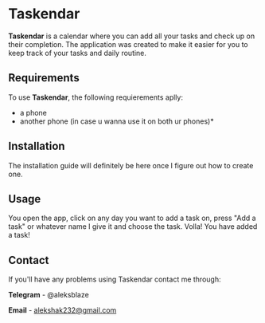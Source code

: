 # Taskendar
**Taskendar** is a calendar where you can add all your tasks and check up on their completion. The application was created to make it easier for you to keep track of your tasks and daily routine.

## Requirements

To use **Taskendar**, the following requierements aplly:
- a phone 
- another phone (in case u wanna use it on both ur phones)*

## Installation
The installation guide will definitely be here once I figure out how to create one.

## Usage
You open the app, click on any day you want to add a task on, press "Add a task" or whatever name I give it and choose the task. Volla! You have added a task!

## Contact
If you'll have any problems using Taskendar contact me through:

**Telegram** - @aleksblaze

**Email** - alekshak232@gmail.com
